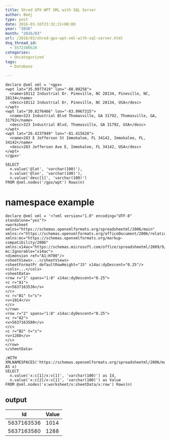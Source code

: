 ```yaml
---
title: Shred GPX WPT XML with SQL Server
author: Beej
type: post
date: 2016-03-16T23:32:21+00:00
year: "2016"
month: "2016/03"
url: /2016/03/shred-gpx-wpt-xml-with-sql-server.html
dsq_thread_id:
  - 5572386628
categories:
  - Uncategorized
tags:
  - Database

---
```

    declare @xml xml = '<gpx>
    <wpt lat="35.0977419" lon="-80.89258">
      <name>10112 Industrial Dr. Pineville, NC 28134, Pineville, NC, 28134</name>
      <desc>10112 Industrial Dr, Pineville, NC 28134, USA</desc>
    </wpt>
    <wpt lat="30.8276466" lon="-83.9967315">
      <name>323 Industrial Blvd Thomasville, GA 31792, Thomasville, GA, 31792</name>
      <desc>323 Industrial Blvd, Thomasville, GA 31792, USA</desc>
    </wpt>
    <wpt lat="26.4237949" lon="-81.415628">
      <name>283 E Jefferson St Immokalee, FL 34142, Immokalee, FL, 34142</name>
      <desc>283 Jefferson Ave E, Immokalee, FL 34142, USA</desc>
    </wpt>
    </gpx>'
    
    SELECT 
      n.value('@lat', 'varchar(100)'),
      n.value('@lon', 'varchar(100)'),
      n.value('desc[1]', 'varchar(100)')
    FROM @xml.nodes('/gpx/wpt') Rows(n)
    

# namespace example

    declare @xml xml = '<?xml version="1.0" encoding="UTF-8" standalone="yes"?>
    <worksheet xmlns="https://schemas.openxmlformats.org/spreadsheetml/2006/main" xmlns:r="https://schemas.openxmlformats.org/officeDocument/2006/relationships" xmlns:mc="https://schemas.openxmlformats.org/markup-compatibility/2006" xmlns:x14ac="https://schemas.microsoft.com/office/spreadsheetml/2009/9/ac" mc:Ignorable="x14ac">
    <dimension ref="A1:H700"/>
    <sheetViews>...</sheetViews>
    <sheetFormatPr defaultRowHeight="15" x14ac:dyDescent="0.25"/>
    <cols>...</cols>
    <sheetData>
    <row r="1" spans="1:8" x14ac:dyDescent="0.25">
    <c r="A1">
    <v>5637163536</v>
    </c>
    <c r="B1" t="s">
    <v>1014</v>
    </c>
    </row>
    <row r="2" spans="1:8" x14ac:dyDescent="0.25">
    <c r="A2">
    <v>5637163580</v>
    </c>
    <c r="B2" t="s">
    <v>1288</v>
    </c>
    </row>
    </sheetData>
    
    ;WITH XMLNAMESPACES('https://schemas.openxmlformats.org/spreadsheetml/2006/main' AS x)
    SELECT 
      n.value('x:c[1]/x:v[1]', 'varchar(100)') as Id,
      n.value('x:c[2]/x:v[1]', 'varchar(100)') as Value
    FROM @xml.nodes('x:worksheet/x:sheetData/x:row') Rows(n)
    

## output

| Id         | Value |
| ---------- | ----- |
| 5637163536 | 1014  |
| 5637163580 | 1288  |